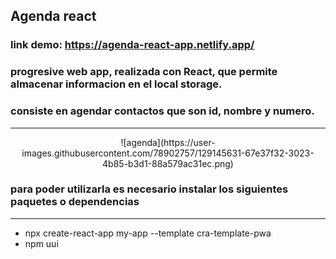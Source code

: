 <h2>Agenda react</h2>

### <a>link demo: https://agenda-react-app.netlify.app/</h2>
### progresive web app, realizada con React, que permite almacenar informacion en el local storage.
### consiste en agendar contactos que son id, nombre y numero.
<hr>
<div align="center">
    ![agenda](https://user-images.githubusercontent.com/78902757/129145631-67e37f32-3023-4b85-b3d1-88a579ac31ec.png)
</div>

### para poder utilizarla es necesario instalar los siguientes paquetes o dependencias
<hr>
<ul>
<li>npx create-react-app my-app --template cra-template-pwa</li>
<li>npm uui</li>
</ul>
